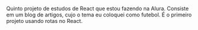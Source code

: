 Quinto projeto de estudos de React que estou fazendo na Alura. Consiste em um blog 
de artigos, cujo o tema eu coloquei como futebol. É o primeiro projeto usando rotas 
no React.